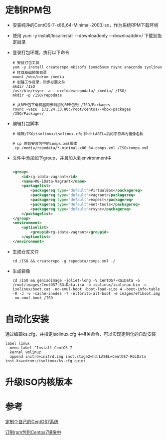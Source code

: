 # 定制RPM包


- 安装纯净的CentOS-7-x86_64-Minimal-2003.iso，作为系统RPM下载环境

- 使用 yum -y install/localinstall <xxx>  --downloadonly --downloaddir=/<packages-dir> 下载到指定目录

- 登录打包环境，执行以下命令

    ```shell
    # 安装打包工具
    yum -y install createrepo mkisofs isomd5sum rsync anaconda syslinux
    # 挂载基础镜像目录
    mount /dev/cdrom /media
    # 创建工作目录，同步必要文件
    mkdir /ISO
    /usr/bin/rsync -a --exclude=repodata/ /media/ /ISO/
    mkdir -p /ISO/repodata
 
    # 从RPM包下载机器同步附加的RPM包到 /ISO/Packages
    rsync -vazu  172.24.33.80:/root/centos7-vbox-packages /ISO/Packages/

    ```
- 编辑打包脚本

    ```shell
    # 编辑/ISO/isolinux/isolinux.cfg中hd:LABEL=后的字符串为镜像名称

    # cp 原始安装包中的comps.xml脚本
     cp /media/repodata/*-minimal-x86_64-comps.xml /ISO/comps.xml
    ```

- 文件中添加如下group，并且加入到environment中
    ```xml
        
    <group>
        <id>rg-idata-vagrant</id>
        <name>RG-iData-Vagrant</name>
	    <packagelist>
            <packagereq type="default">VirtualBox</packagereq>
            <packagereq type="default">vagrant</packagereq>
            <packagereq type="default">expect</packagereq>
            <packagereq type="default">net-tools</packagereq>
	        <packagereq type="default">rsync</packagereq>
        </packagelist>
    </group>
    <environment>
        <optionlist>
            <groupid>rg-idata-vagrant</groupid>
        </optionlist>
    </environment>
    ```
- 生成仓库文件

    ```shell
    cd /ISO && createrepo -g repodata/comps.xml ./
    ```

- 生成镜像

    ```shell
    cd /ISO && genisoimage -joliet-long -V CentOS7-RGiData -o /root/images/CentOS7-RGiData.iso -b isolinux/isolinux.bin -c isolinux/boot.cat -no-emul-boot -boot-load-size 4 -boot-info-table -R -J -v -cache-inodes -T -eltorito-alt-boot -e images/efiboot.img -no-emul-boot /ISO
    
    ```
# 自动化安装

通过编辑ks.cfg，并指定isolinux.cfg 中相关命令，可以实现定制化的自动安装

```shell
label linux
  menu label ^Install CentOS 7
  kernel vmlinuz
  append initrd=initrd.img inst.stage2=hd:LABEL=CentOS7-RGiData inst.ks=cdrom:/isolinux/ks.cfg quiet
```

# 升级ISO内核版本

# 参考

[定制个自己的CentOS7系统](https://o-my-chenjian.com/2017/11/20/DIY-A-CentOS7-System/)

[订制rpm包到Centos7镜像中](https://www.cnblogs.com/weibin1/p/10522024.html)